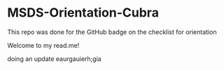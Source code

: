# MSDS-Orientation-Cubra
This repo was done for the GitHub badge on the checklist for orientation 

Welcome to my read.me!

doing an update
eaurgauierh;gia